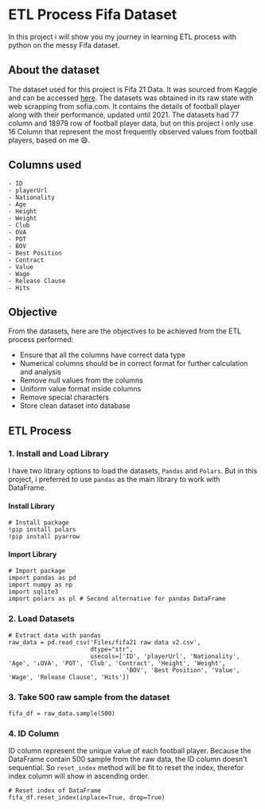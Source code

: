 
# ETL Process Fifa Dataset

In this project i will show you my journey in learning ETL process with python on the messy Fifa dataset. 

## About the dataset
The dataset used for this project is Fifa 21 Data. It was sourced from Kaggle and can be accessed [here](https://www.kaggle.com/datasets/yagunnersya/fifa-21-messy-raw-dataset-for-cleaning-exploring). The datasets was obtained in its raw state with web scrapping from sofia.com. It contains the details of football player along with their performance, updated until 2021. The datasets had 77 column and 18979 row of football player data, but on this project i only use 16 Column that represent the most frequently observed values from football players, based on me 😄. 

## Columns used
```
- ID 
- playerUrl 
- Nationality  
- Age 
- Height 
- Weight 
- Club 
- OVA
- POT 
- BOV 
- Best Position
- Contract
- Value
- Wage
- Release Clause
- Hits
```

## Objective

From the datasets, here are the objectives to be achieved from the ETL process performed:
-  Ensure that all the columns have correct data type
- Numerical columns should be in correct format for further calculation and analysis
- Remove null values from the columns
- Uniform value format inside columns
- Remove special characters
- Store clean dataset into database

## ETL Process

### 1. Install and Load Library
I have two library options to load the datasets, ```Pandas``` and ```Polars```. But in this project, i preferred to use ```pandas``` as the main library to work with DataFrame. 

#### Install Library
```
# Install package
!pip install polars
!pip install pyarrow
```

#### Import Library
```
# Import package
import pandas as pd
import numpy as np
import sqlite3 
import polars as pl # Second alternative for pandas DataFrame
```

### 2. Load Datasets

```
# Extract data with pandas
raw_data = pd.read_csv('Files/fifa21 raw data v2.csv',
                       dtype="str",
                       usecols=['ID', 'playerUrl', 'Nationality', 'Age', '↓OVA', 'POT', 'Club', 'Contract', 'Height', 'Weight', 
                                 'BOV', 'Best Position', 'Value', 'Wage', 'Release Clause', 'Hits'])
```

### 3. Take 500 raw sample from the dataset

```
fifa_df = raw_data.sample(500)
```

### 4. ID Column
ID column represent the unique value of each football player. Because the DataFrame contain 500 sample from the raw data, the ID column doesn't sequential. So ```reset_index``` method will be fit to reset the index, therefor index column will show in ascending order. 

```
# Reset index of DataFrame
fifa_df.reset_index(inplace=True, drop=True)
```





